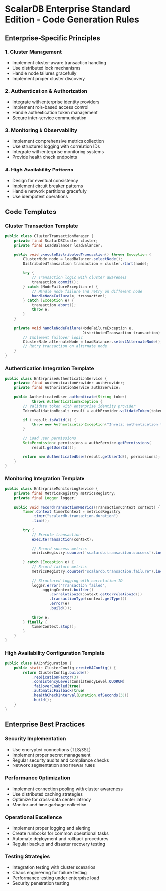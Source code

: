 # ScalarDB Enterprise Standard Edition - Code Generation Rules

## Enterprise-Specific Principles

### 1. Cluster Management
- Implement cluster-aware transaction handling
- Use distributed lock mechanisms
- Handle node failures gracefully
- Implement proper cluster discovery

### 2. Authentication & Authorization
- Integrate with enterprise identity providers
- Implement role-based access control
- Handle authentication token management
- Secure inter-service communication

### 3. Monitoring & Observability
- Implement comprehensive metrics collection
- Use structured logging with correlation IDs
- Integrate with enterprise monitoring systems
- Provide health check endpoints

### 4. High Availability Patterns
- Design for eventual consistency
- Implement circuit breaker patterns
- Handle network partitions gracefully
- Use idempotent operations

## Code Templates

### Cluster Transaction Template
```java
public class ClusterTransactionManager {
    private final ScalarDBCluster cluster;
    private final LoadBalancer loadBalancer;
    
    public void executeDistributedTransaction() throws Exception {
        ClusterNode node = loadBalancer.selectNode();
        DistributedTransaction transaction = cluster.start(node);
        
        try {
            // Transaction logic with cluster awareness
            transaction.commit();
        } catch (NodeFailureException e) {
            // Handle node failure and retry on different node
            handleNodeFailure(e, transaction);
        } catch (Exception e) {
            transaction.abort();
            throw e;
        }
    }
    
    private void handleNodeFailure(NodeFailureException e, 
                                   DistributedTransaction transaction) {
        // Implement failover logic
        ClusterNode alternateNode = loadBalancer.selectAlternateNode();
        // Retry transaction on alternate node
    }
}
```

### Authentication Integration Template
```java
public class EnterpriseAuthenticationService {
    private final AuthenticationProvider authProvider;
    private final AuthorizationService authzService;
    
    public AuthenticatedUser authenticate(String token) 
            throws AuthenticationException {
        // Validate token with enterprise identity provider
        TokenValidationResult result = authProvider.validateToken(token);
        
        if (!result.isValid()) {
            throw new AuthenticationException("Invalid authentication token");
        }
        
        // Load user permissions
        Set<Permission> permissions = authzService.getPermissions(
            result.getUserId());
        
        return new AuthenticatedUser(result.getUserId(), permissions);
    }
}
```

### Monitoring Integration Template
```java
public class EnterpriseMonitoringService {
    private final MetricsRegistry metricsRegistry;
    private final Logger logger;
    
    public void recordTransactionMetrics(TransactionContext context) {
        Timer.Context timerContext = metricsRegistry
            .timer("scalardb.transaction.duration")
            .time();
        
        try {
            // Execute transaction
            executeTransaction(context);
            
            // Record success metrics
            metricsRegistry.counter("scalardb.transaction.success").inc();
            
        } catch (Exception e) {
            // Record failure metrics
            metricsRegistry.counter("scalardb.transaction.failure").inc();
            
            // Structured logging with correlation ID
            logger.error("Transaction failed", 
                LoggingContext.builder()
                    .correlationId(context.getCorrelationId())
                    .transactionType(context.getType())
                    .error(e)
                    .build());
            
            throw e;
        } finally {
            timerContext.stop();
        }
    }
}
```

### High Availability Configuration Template
```java
public class HAConfiguration {
    public static ClusterConfig createHAConfig() {
        return ClusterConfig.builder()
            .replicationFactor(3)
            .consistencyLevel(ConsistencyLevel.QUORUM)
            .failoverEnabled(true)
            .automaticFailback(true)
            .healthCheckInterval(Duration.ofSeconds(30))
            .build();
    }
}
```

## Enterprise Best Practices

### Security Implementation
- Use encrypted connections (TLS/SSL)
- Implement proper secret management
- Regular security audits and compliance checks
- Network segmentation and firewall rules

### Performance Optimization
- Implement connection pooling with cluster awareness
- Use distributed caching strategies
- Optimize for cross-data center latency
- Monitor and tune garbage collection

### Operational Excellence
- Implement proper logging and alerting
- Create runbooks for common operational tasks
- Automate deployment and rollback procedures
- Regular backup and disaster recovery testing

### Testing Strategies
- Integration testing with cluster scenarios
- Chaos engineering for failure testing
- Performance testing under enterprise load
- Security penetration testing